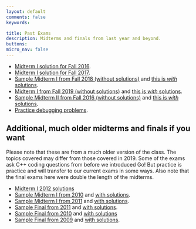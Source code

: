 ```yaml
---
layout: default
comments: false
keywords:

title: Past Exams
description: Midterms and finals from last year and beyond.
buttons:
micro_nav: false
---
```


- [Midterm I solution for Fall 2016](http://www.cs.cmu.edu/~srini/15-440/lectures/midterm-Fall2016-solve.pdf).
- [Midterm I solution for Fall 2017](https://www.cs.cmu.edu/~dberger1/15-440-fall17/midterm-f2017.pdf).
- [Sample Midterm I from Fall 2018 (without solutions)](https://www.synergylabs.org/courses/15-440/assignments/Fall2018-Midterm-I-noAnswers.pdf) and [this is *with* solutions](https://www.synergylabs.org/courses/15-440/assignments/Fall2018-Midterm-I-WithSolutions.pdf).
- [Midterm I from Fall 2019 (without solutions)](https://www.synergylabs.org/courses/15-440/assignments/Fall2019-Midterm-I-noAnswers.pdf) and [this is *with* solutions](https://www.synergylabs.org/courses/15-440/assignments/Fall2019-Midterm-I-WithSolutions.pdf).
- [Sample Midterm II from Fall 2016 (without solutions)](https://www.synergylabs.org/courses/15-440/assignments/Fall2016-Midterm-II-noAnswers.pdf) and [this is *with* solutions](https://www.synergylabs.org/courses/15-440/assignments/Fall2016-Midterm-II-WithSolutions.pdf).
- [Practice debugging problems](http://www.cs.cmu.edu/afs/cs.cmu.edu/academic/class/15440-f12/code/bugs/bugs.tar).

## Additional, much older midterms and finals if you want

Please note that these are from a much older version of the class. The topics covered may differ from those covered in 2019. Some of the exams ask C++ coding questions from before we introduced Go! But practice is practice and will transfer to our current exams in some ways. Also note that the final exams here were double the length of the midterms.

- [Midterm I 2012 solutions](http://www.cs.cmu.edu/~dga/15-440/F12/midterm2012-solve.pdf)
- [Sample Midterm I from 2010](http://www.cs.cmu.edu/~dga/15-440/F12/midterm2010_noans.pdf) and [with solutions](http://www.cs.cmu.edu/~dga/15-440/F12/midterm2010_solve.pdf).
- [Sample Midterm I from 2011](http://www.cs.cmu.edu/~dga/15-440/F12/midterm2011_noans.pdf) and [with solutions](http://www.cs.cmu.edu/~dga/15-440/F12/midterm2011_solve.pdf).
- [Sample Final from 2011](http://www.cs.cmu.edu/~dga/15-440/F12/final2011.pdf) and [with solutions](http://www.cs.cmu.edu/~dga/15-440/F12/final2011-solve.pdf).
- [Sample Final from 2010](http://www.cs.cmu.edu/~dga/15-440/F12/final2010.pdf) and [with solutions](http://www.cs.cmu.edu/~dga/15-440/F12/final2010-solve.pdf)
- [Sample Final from 2009](http://www.cs.cmu.edu/~dga/15-440/F12/final2009.pdf) and [with solutions](http://www.cs.cmu.edu/~dga/15-440/F12/final2009-solve.pdf).
